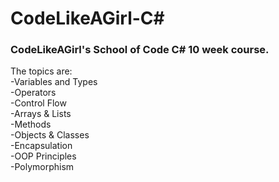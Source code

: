 # CodeLikeAGirl-C#
### CodeLikeAGirl's School of Code C# 10 week course. <br />
The topics are: <br />
-Variables and Types <br />
-Operators <br />
-Control Flow <br />
-Arrays & Lists <br />
-Methods <br />
-Objects & Classes <br />
-Encapsulation <br />
-OOP Principles <br />
-Polymorphism <br />
